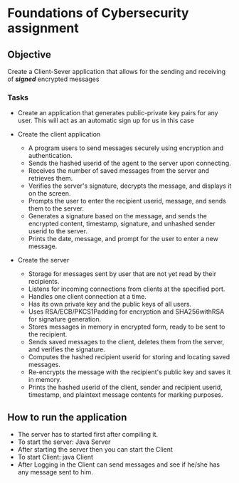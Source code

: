 # Foundations of Cybersecurity assignment

## Objective

Create a Client-Sever application that allows for the sending and receiving of ___signed___ encrypted messages


### Tasks
- Create an application that generates public-private key pairs for any user. This will act as an automatic sign up for us in this case

- Create the client application
    - A program users to send messages securely using encryption and authentication.
    - Sends the hashed userid of the agent to the server upon connecting.
    - Receives the number of saved messages from the server and retrieves them.
    - Verifies the server's signature, decrypts the message, and displays it on the screen.
    - Prompts the user to enter the recipient userid, message, and sends them to the server.
    - Generates a signature based on the message, and sends the encrypted content, timestamp, signature, and unhashed sender userid to the server.
    - Prints the date, message, and prompt for the user to enter a new message.
- Create the server
    - Storage for messages sent by user that are not yet read by their recipients.
    - Listens for incoming connections from clients at the specified port.
    - Handles one client connection at a time.
    - Has its own private key and the public keys of all users.
    - Uses RSA/ECB/PKCS1Padding for encryption and SHA256withRSA for signature generation.
    - Stores messages in memory in encrypted form, ready to be sent to the recipient.
    - Sends saved messages to the client, deletes them from the server, and verifies the signature.
    - Computes the hashed recipient userid for storing and locating saved messages.
    - Re-encrypts the message with the recipient's public key and saves it in memory.
    - Prints the hashed userid of the client, sender and recipient userid, timestamp, and plaintext message contents for marking purposes.

## How to run the application
- The server has to started first after compiling it.
- To start the server: Java Server <Port number>
- After starting the server then you can start the Client
- To start Client: java Client <hostname> <Client Name> <Port number same as the one provided to the server>
- After Logging in the Client can send messages and see if he/she has any message sent to him.


